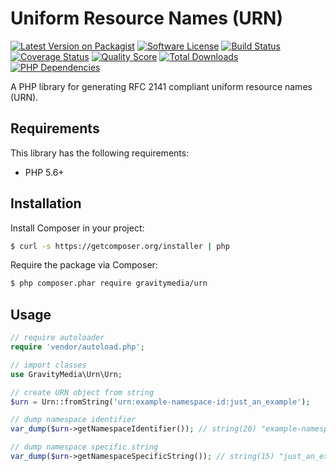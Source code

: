 # Uniform Resource Names (URN)

[![Latest Version on Packagist](https://img.shields.io/packagist/v/gravitymedia/urn.svg)](https://packagist.org/packages/gravitymedia/urn)
[![Software License](https://img.shields.io/packagist/l/gravitymedia/urn.svg)](LICENSE.md)
[![Build Status](https://img.shields.io/travis/GravityMedia/Urn.svg)](https://travis-ci.org/GravityMedia/Urn)
[![Coverage Status](https://img.shields.io/scrutinizer/coverage/g/GravityMedia/Urn.svg)](https://scrutinizer-ci.com/g/GravityMedia/Urn/code-structure)
[![Quality Score](https://img.shields.io/scrutinizer/g/GravityMedia/Urn.svg)](https://scrutinizer-ci.com/g/GravityMedia/Urn)
[![Total Downloads](https://img.shields.io/packagist/dt/gravitymedia/urn.svg)](https://packagist.org/packages/gravitymedia/urn)
[![PHP Dependencies](https://img.shields.io/versioneye/d/php/gravitymedia:urn.svg)](https://www.versioneye.com/user/projects/54a6c39d27b014005400004b)

A PHP library for generating RFC 2141 compliant uniform resource names (URN).

## Requirements

This library has the following requirements:

 - PHP 5.6+

## Installation

Install Composer in your project:

```bash
$ curl -s https://getcomposer.org/installer | php
```

Require the package via Composer:

```bash
$ php composer.phar require gravitymedia/urn
```

## Usage

```php
// require autoloader
require 'vendor/autoload.php';

// import classes
use GravityMedia\Urn\Urn;

// create URN object from string
$urn = Urn::fromString('urn:example-namespace-id:just_an_example');

// dump namespace identifier
var_dump($urn->getNamespaceIdentifier()); // string(20) "example-namespace-id"

// dump namespace specific string
var_dump($urn->getNamespaceSpecificString()); // string(15) "just_an_example"
```
